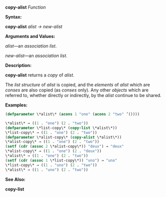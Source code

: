 **copy-alist** *Function* 



**Syntax:** 



**copy-alist** *alist → new-alist* 



**Arguments and Values:** 



*alist*—an *association list*. 



*new-alist*—an *association list*. 



**Description:** 



**copy-alist** returns a *copy* of *alist*. 



The *list structure* of *alist* is copied, and the *elements* of *alist* which are *conses* are also copied (as *conses* only). Any other *objects* which are referred to, whether directly or indirectly, by the *alist* continue to be shared. 



**Examples:**
```lisp
(defparameter \*alist\* (acons 1 "one" (acons 2 "two" ’()))) 

\*alist\* → ((1 . "one") (2 . "two")) 
(defparameter \*list-copy\* (copy-list \*alist\*)) 
\*list-copy\* → ((1 . "one") (2 . "two")) 
(defparameter \*alist-copy\* (copy-alist \*alist\*)) 
\*alist-copy\* → ((1 . "one") (2 . "two")) 
(setf (cdr (assoc 2 \*alist-copy\*)) "deux") → "deux" 
\*alist-copy\* → ((1 . "one") (2 . "deux")) 
\*alist\* → ((1 . "one") (2 . "two")) 
(setf (cdr (assoc 1 \*list-copy\*)) "uno") → "uno" 
\*list-copy\* → ((1 . "uno") (2 . "two")) 
\*alist\* → ((1 . "uno") (2 . "two")) 
```
**See Also:** 



**copy-list** 



